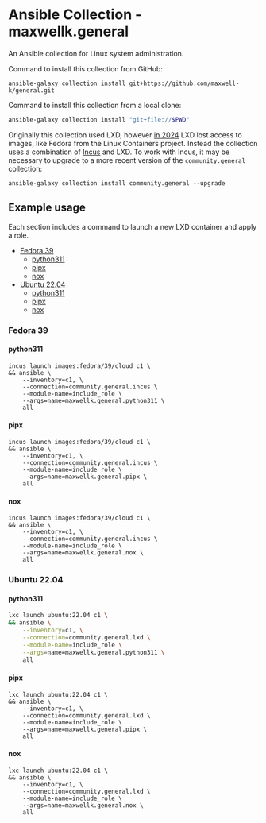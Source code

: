 # Ansible Collection - maxwellk.general

An Ansible collection for Linux system administration.

Command to install this collection from GitHub:

    ansible-galaxy collection install git+https://github.com/maxwell-k/general.git

Command to install this collection from a local clone:

<!--
trash ~/.ansible/collections
-->

<!-- embedme .README.md-files/install-pwd.sh -->

```sh
ansible-galaxy collection install "git+file://$PWD"
```

Originally this collection used LXD, however [in 2024] LXD lost access to
images, like Fedora from the Linux Containers project. Instead the collection
uses a combination of [Incus] and LXD. To work with Incus, it may be necessary
to upgrade to a more recent version of the `community.general` collection:

    ansible-galaxy collection install community.general --upgrade

[in 2024]:
  https://discuss.linuxcontainers.org/t/important-notice-for-lxd-users-image-server/18479
[Incus]: https://github.com/lxc/incus

## Example usage

Each section includes a command to launch a new LXD container and apply a role.

<!-- toc -->

- [Fedora 39](#fedora-39)
  - [python311](#python311)
  - [pipx](#pipx)
  - [nox](#nox)
- [Ubuntu 22.04](#ubuntu-2204)
  - [python311](#python311-1)
  - [pipx](#pipx-1)
  - [nox](#nox-1)

<!-- tocstop -->

### Fedora 39

#### python311

    incus launch images:fedora/39/cloud c1 \
    && ansible \
        --inventory=c1, \
        --connection=community.general.incus \
        --module-name=include_role \
        --args=name=maxwellk.general.python311 \
        all

#### pipx

    incus launch images:fedora/39/cloud c1 \
    && ansible \
        --inventory=c1, \
        --connection=community.general.incus \
        --module-name=include_role \
        --args=name=maxwellk.general.pipx \
        all

#### nox

    incus launch images:fedora/39/cloud c1 \
    && ansible \
        --inventory=c1, \
        --connection=community.general.incus \
        --module-name=include_role \
        --args=name=maxwellk.general.nox \
        all

### Ubuntu 22.04

#### python311

<!-- embedme .README.md-files/ubuntu-pyhton311.sh -->

```sh
lxc launch ubuntu:22.04 c1 \
&& ansible \
    --inventory=c1, \
    --connection=community.general.lxd \
    --module-name=include_role \
    --args=name=maxwellk.general.python311 \
    all
```

#### pipx

    lxc launch ubuntu:22.04 c1 \
    && ansible \
        --inventory=c1, \
        --connection=community.general.lxd \
        --module-name=include_role \
        --args=name=maxwellk.general.pipx \
        all

#### nox

    lxc launch ubuntu:22.04 c1 \
    && ansible \
        --inventory=c1, \
        --connection=community.general.lxd \
        --module-name=include_role \
        --args=name=maxwellk.general.nox \
        all

<!-- Clean up:

lxc delete --force c1 \
&& ssh-keygen -R c1.lxd

-->

<!--
README.md
Copyright 2023 Keith Maxwell
SPDX-License-Identifier: CC0-1.0
-->

<!-- vim: set filetype=markdown.htmlCommentNoSpell.markdown-toc.embedme  : -->
